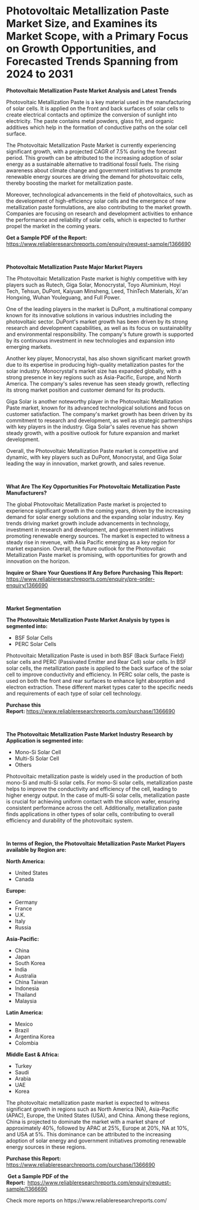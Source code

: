 <p><h1>Photovoltaic Metallization Paste Market Size, and Examines its Market Scope, with a Primary Focus on Growth Opportunities, and Forecasted Trends Spanning from 2024 to 2031</h1></p><p><strong>Photovoltaic Metallization Paste Market Analysis and Latest Trends</strong></p>
<p><p>Photovoltaic Metallization Paste is a key material used in the manufacturing of solar cells. It is applied on the front and back surfaces of solar cells to create electrical contacts and optimize the conversion of sunlight into electricity. The paste contains metal powders, glass frit, and organic additives which help in the formation of conductive paths on the solar cell surface.</p><p>The Photovoltaic Metallization Paste Market is currently experiencing significant growth, with a projected CAGR of 7.5% during the forecast period. This growth can be attributed to the increasing adoption of solar energy as a sustainable alternative to traditional fossil fuels. The rising awareness about climate change and government initiatives to promote renewable energy sources are driving the demand for photovoltaic cells, thereby boosting the market for metallization paste.</p><p>Moreover, technological advancements in the field of photovoltaics, such as the development of high-efficiency solar cells and the emergence of new metallization paste formulations, are also contributing to the market growth. Companies are focusing on research and development activities to enhance the performance and reliability of solar cells, which is expected to further propel the market in the coming years.</p></p>
<p><strong>Get a Sample PDF of the Report:&nbsp;</strong> <a href="https://www.reliableresearchreports.com/enquiry/request-sample/1366690">https://www.reliableresearchreports.com/enquiry/request-sample/1366690</a></p>
<p>&nbsp;</p>
<p><strong>Photovoltaic Metallization Paste Major Market Players</strong></p>
<p><p>The Photovoltaic Metallization Paste market is highly competitive with key players such as Rutech, Giga Solar, Monocrystal, Toyo Aluminium, Hoyi Tech, Tehsun, DuPont, Kaiyuan Minsheng, Leed, ThinTech Materials, Xi'an Hongxing, Wuhan Youleguang, and Full Power. </p><p>One of the leading players in the market is DuPont, a multinational company known for its innovative solutions in various industries including the photovoltaic sector. DuPont's market growth has been driven by its strong research and development capabilities, as well as its focus on sustainability and environmental responsibility. The company's future growth is supported by its continuous investment in new technologies and expansion into emerging markets.</p><p>Another key player, Monocrystal, has also shown significant market growth due to its expertise in producing high-quality metallization pastes for the solar industry. Monocrystal's market size has expanded globally, with a strong presence in key regions such as Asia-Pacific, Europe, and North America. The company's sales revenue has seen steady growth, reflecting its strong market position and customer demand for its products.</p><p>Giga Solar is another noteworthy player in the Photovoltaic Metallization Paste market, known for its advanced technological solutions and focus on customer satisfaction. The company's market growth has been driven by its commitment to research and development, as well as strategic partnerships with key players in the industry. Giga Solar's sales revenue has shown steady growth, with a positive outlook for future expansion and market development. </p><p>Overall, the Photovoltaic Metallization Paste market is competitive and dynamic, with key players such as DuPont, Monocrystal, and Giga Solar leading the way in innovation, market growth, and sales revenue.</p></p>
<p>&nbsp;</p>
<p><strong>What Are The Key Opportunities For Photovoltaic Metallization Paste Manufacturers?</strong></p>
<p><p>The global Photovoltaic Metallization Paste market is projected to experience significant growth in the coming years, driven by the increasing demand for solar energy solutions and the expanding solar industry. Key trends driving market growth include advancements in technology, investment in research and development, and government initiatives promoting renewable energy sources. The market is expected to witness a steady rise in revenue, with Asia Pacific emerging as a key region for market expansion. Overall, the future outlook for the Photovoltaic Metallization Paste market is promising, with opportunities for growth and innovation on the horizon.</p></p>
<p><strong>Inquire or Share Your Questions If Any Before Purchasing This Report:</strong> <a href="https://www.reliableresearchreports.com/enquiry/pre-order-enquiry/1366690">https://www.reliableresearchreports.com/enquiry/pre-order-enquiry/1366690</a></p>
<p>&nbsp;</p>
<p><strong>Market Segmentation</strong></p>
<p><strong>The Photovoltaic Metallization Paste Market Analysis by types is segmented into:</strong></p>
<p><ul><li>BSF Solar Cells</li><li>PERC Solar Cells</li></ul></p>
<p><p>Photovoltaic Metallization Paste is used in both BSF (Back Surface Field) solar cells and PERC (Passivated Emitter and Rear Cell) solar cells. In BSF solar cells, the metallization paste is applied to the back surface of the solar cell to improve conductivity and efficiency. In PERC solar cells, the paste is used on both the front and rear surfaces to enhance light absorption and electron extraction. These different market types cater to the specific needs and requirements of each type of solar cell technology.</p></p>
<p><strong>Purchase this Report:&nbsp;</strong><a href="https://www.reliableresearchreports.com/purchase/1366690">https://www.reliableresearchreports.com/purchase/1366690</a></p>
<p>&nbsp;</p>
<p><strong>The Photovoltaic Metallization Paste Market Industry Research by Application is segmented into:</strong></p>
<p><ul><li>Mono-Si Solar Cell</li><li>Multi-Si Solar Cell</li><li>Others</li></ul></p>
<p><p>Photovoltaic metallization paste is widely used in the production of both mono-Si and multi-Si solar cells. For mono-Si solar cells, metallization paste helps to improve the conductivity and efficiency of the cell, leading to higher energy output. In the case of multi-Si solar cells, metallization paste is crucial for achieving uniform contact with the silicon wafer, ensuring consistent performance across the cell. Additionally, metallization paste finds applications in other types of solar cells, contributing to overall efficiency and durability of the photovoltaic system.</p></p>
<p>&nbsp;</p>
<p><strong>In terms of Region, the Photovoltaic Metallization Paste Market Players available by Region are:</strong></p>
<p>
    <p> <strong> North America: </strong>
        <ul>
            <li>United States</li>
            <li>Canada</li>
        </ul>
        </p> 
    <p> <strong> Europe: </strong>
        <ul>
            <li>Germany</li>
            <li>France</li>
            <li>U.K.</li>
            <li>Italy</li>
            <li>Russia</li>
        </ul>
        </p> 
    <p> <strong> Asia-Pacific: </strong>
        <ul>
            <li>China</li>
            <li>Japan</li>
            <li>South Korea</li>
            <li>India</li>
            <li>Australia</li>
            <li>China Taiwan</li>
            <li>Indonesia</li>
            <li>Thailand</li>
            <li>Malaysia</li>
        </ul>
        </p> 
    <p> <strong> Latin America: </strong>
        <ul>
            <li>Mexico</li>
            <li>Brazil</li>
            <li>Argentina Korea</li>
            <li>Colombia</li>
        </ul>
        </p> 
    <p> <strong> Middle East & Africa: </strong>
        <ul>
            <li>Turkey</li>
            <li>Saudi</li>
            <li>Arabia</li>
            <li>UAE</li>
            <li>Korea</li>
        </ul>
    </p>
    </p>
<p><p>The photovoltaic metallization paste market is expected to witness significant growth in regions such as North America (NA), Asia-Pacific (APAC), Europe, the United States (USA), and China. Among these regions, China is projected to dominate the market with a market share of approximately 40%, followed by APAC at 25%, Europe at 20%, NA at 10%, and USA at 5%. This dominance can be attributed to the increasing adoption of solar energy and government initiatives promoting renewable energy sources in these regions.</p></p>
<p><strong>Purchase this Report: </strong><a href="https://www.reliableresearchreports.com/purchase/1366690">https://www.reliableresearchreports.com/purchase/1366690</a></p>
<p>&nbsp;<strong>Get a Sample PDF of the Report:&nbsp;&nbsp;</strong><a href="https://www.reliableresearchreports.com/enquiry/request-sample/1366690">https://www.reliableresearchreports.com/enquiry/request-sample/1366690</a></p>
<p><strong></strong></p>
<p>Check more reports on https://www.reliableresearchreports.com/</p>